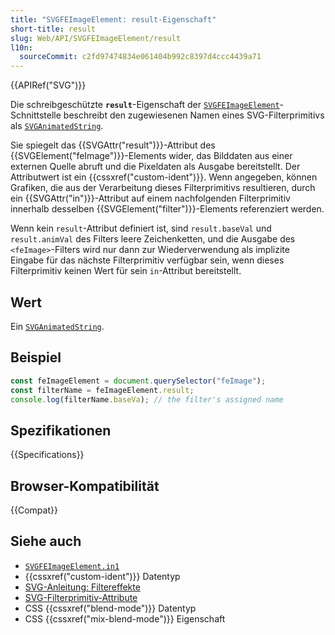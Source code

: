 ```yaml
---
title: "SVGFEImageElement: result-Eigenschaft"
short-title: result
slug: Web/API/SVGFEImageElement/result
l10n:
  sourceCommit: c2fd97474834e061404b992c8397d4ccc4439a71
---
```


{{APIRef("SVG")}}

Die schreibgeschützte **`result`**-Eigenschaft der [`SVGFEImageElement`](/de/docs/Web/API/SVGFEImageElement)-Schnittstelle beschreibt den zugewiesenen Namen eines SVG-Filterprimitivs als [`SVGAnimatedString`](/de/docs/Web/API/SVGAnimatedString).

Sie spiegelt das {{SVGAttr("result")}}-Attribut des {{SVGElement("feImage")}}-Elements wider, das Bilddaten aus einer externen Quelle abruft und die Pixeldaten als Ausgabe bereitstellt. Der Attributwert ist ein {{cssxref("custom-ident")}}. Wenn angegeben, können Grafiken, die aus der Verarbeitung dieses Filterprimitivs resultieren, durch ein {{SVGAttr("in")}}-Attribut auf einem nachfolgenden Filterprimitiv innerhalb desselben {{SVGElement("filter")}}-Elements referenziert werden.

Wenn kein `result`-Attribut definiert ist, sind `result.baseVal` und `result.animVal` des Filters leere Zeichenketten, und die Ausgabe des `<feImage>`-Filters wird nur dann zur Wiederverwendung als implizite Eingabe für das nächste Filterprimitiv verfügbar sein, wenn dieses Filterprimitiv keinen Wert für sein `in`-Attribut bereitstellt.

## Wert

Ein [`SVGAnimatedString`](/de/docs/Web/API/SVGAnimatedString).

## Beispiel

```js
const feImageElement = document.querySelector("feImage");
const filterName = feImageElement.result;
console.log(filterName.baseVa); // the filter's assigned name
```

## Spezifikationen

{{Specifications}}

## Browser-Kompatibilität

{{Compat}}

## Siehe auch

- [`SVGFEImageElement.in1`](/de/docs/Web/API/SVGFEImageElement/in1)
- {{cssxref("custom-ident")}} Datentyp
- [SVG-Anleitung: Filtereffekte](/de/docs/Web/SVG/Tutorials/SVG_from_scratch/Filter_effects)
- [SVG-Filterprimitiv-Attribute](/de/docs/Web/SVG/Reference/Attribute#filters_attributes)
- CSS {{cssxref("blend-mode")}} Datentyp
- CSS {{cssxref("mix-blend-mode")}} Eigenschaft
